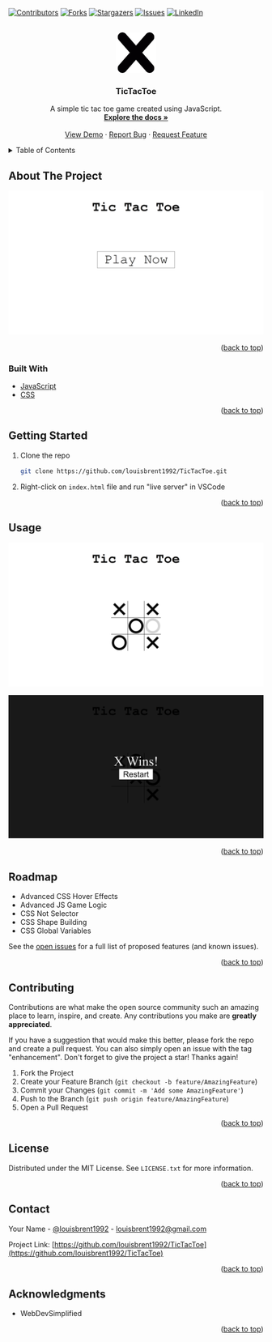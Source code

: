 <div id="top"></div>
<!--
*** Thanks for checking out the Best-README-Template. If you have a suggestion
*** that would make this better, please fork the repo and create a pull request
*** or simply open an issue with the tag "enhancement".
*** Don't forget to give the project a star!
*** Thanks again! Now go create something AMAZING! :D
-->



<!-- PROJECT SHIELDS -->
<!--
*** I'm using markdown "reference style" links for readability.
*** Reference links are enclosed in brackets [ ] instead of parentheses ( ).
*** See the bottom of this document for the declaration of the reference variables
*** for contributors-url, forks-url, etc. This is an optional, concise syntax you may use.
*** https://www.markdownguide.org/basic-syntax/#reference-style-links
-->
[![Contributors][contributors-shield]][contributors-url]
[![Forks][forks-shield]][forks-url]
[![Stargazers][stars-shield]][stars-url]
[![Issues][issues-shield]][issues-url]
[![LinkedIn][linkedin-shield]][linkedin-url]



<!-- PROJECT LOGO -->
<br />
<div align="center">
  <a href="https://github.com/louisbrent1992/TicTacToe">
    <img src="images/x-icon.png" alt="Logo" width="80" height="80">
  </a>

<h3 align="center">TicTacToe</h3>

  <p align="center">
    A simple tic tac toe game created using JavaScript.
    <br />
    <a href="https://github.com/louisbrent1992/TicTacToe"><strong>Explore the docs »</strong></a>
    <br />
    <br />
    <a href="https://github.com/louisbrent1992/TicTacToe">View Demo</a>
    ·
    <a href="https://github.com/louisbrent1992/TicTacToe/issues">Report Bug</a>
    ·
    <a href="https://github.com/louisbrent1992/TicTacToe/issues">Request Feature</a>
  </p>
</div>



<!-- TABLE OF CONTENTS -->
<details>
  <summary>Table of Contents</summary>
  <ol>
    <li>
      <a href="#about-the-project">About The Project</a>
      <ul>
        <li><a href="#built-with">Built With</a></li>
      </ul>
    </li>
    <li>
      <a href="#getting-started">Getting Started</a>
      <ul>
        <li><a href="#prerequisites">Prerequisites</a></li>
        <li><a href="#installation">Installation</a></li>
      </ul>
    </li>
    <li><a href="#usage">Usage</a></li>
    <li><a href="#roadmap">Roadmap</a></li>
    <li><a href="#contributing">Contributing</a></li>
    <li><a href="#license">License</a></li>
    <li><a href="#contact">Contact</a></li>
    <li><a href="#acknowledgments">Acknowledgments</a></li>
  </ol>
</details>



<!-- ABOUT THE PROJECT -->
## About The Project

[![Product Name Screen Shot][product-screenshot]](https://raw.githubusercontent.com/louisbrent1992/TicTacToe/main/images/screenshot-1.png)

<p align="right">(<a href="#top">back to top</a>)</p>


### Built With

* [JavaScript](https://javascript.com/)
* [CSS](https://developer.mozilla.org/en-US/docs/Web/CSS)

<p align="right">(<a href="#top">back to top</a>)</p>


<!-- GETTING STARTED -->
## Getting Started

1. Clone the repo
   ```sh
   git clone https://github.com/louisbrent1992/TicTacToe.git
   ```
2. Right-click on `index.html` file and run "live server" in VSCode

<p align="right">(<a href="#top">back to top</a>)</p>



<!-- USAGE EXAMPLES -->
## Usage

[![Product Name Screen Shot][product-screenshot2]](https://raw.githubusercontent.com/louisbrent1992/TicTacToe/main/images/screenshot-2.png)

[![Product Name Screen Shot][product-screenshot3]](https://raw.githubusercontent.com/louisbrent1992/TicTacToe/main/images/screenshot-3.png)


<p align="right">(<a href="#top">back to top</a>)</p>



<!-- ROADMAP -->
## Roadmap

* Advanced CSS Hover Effects
* Advanced JS Game Logic
* CSS Not Selector
* CSS Shape Building
* CSS Global Variables

See the [open issues](https://github.com/louisbrent1992/TicTacToe/issues) for a full list of proposed features (and known issues).

<p align="right">(<a href="#top">back to top</a>)</p>



<!-- CONTRIBUTING -->
## Contributing

Contributions are what make the open source community such an amazing place to learn, inspire, and create. Any contributions you make are **greatly appreciated**.

If you have a suggestion that would make this better, please fork the repo and create a pull request. You can also simply open an issue with the tag "enhancement".
Don't forget to give the project a star! Thanks again!

1. Fork the Project
2. Create your Feature Branch (`git checkout -b feature/AmazingFeature`)
3. Commit your Changes (`git commit -m 'Add some AmazingFeature'`)
4. Push to the Branch (`git push origin feature/AmazingFeature`)
5. Open a Pull Request

<p align="right">(<a href="#top">back to top</a>)</p>



<!-- LICENSE -->
## License

Distributed under the MIT License. See `LICENSE.txt` for more information.

<p align="right">(<a href="#top">back to top</a>)</p>



<!-- CONTACT -->
## Contact

Your Name - [@louisbrent1992](https://twitter.com/louisbrent1992) - louisbrent1992@gmail.com

Project Link: [https://github.com/louisbrent1992/TicTacToe](https://github.com/louisbrent1992/TicTacToe)

<p align="right">(<a href="#top">back to top</a>)</p>



<!-- ACKNOWLEDGMENTS -->
## Acknowledgments

* WebDevSimplified

<p align="right">(<a href="#top">back to top</a>)</p>



<!-- MARKDOWN LINKS & IMAGES -->
<!-- https://www.markdownguide.org/basic-syntax/#reference-style-links -->
[contributors-shield]: https://img.shields.io/github/contributors/louisbrent1992/TicTacToe.svg?style=for-the-badge
[contributors-url]: https://github.com/louisbrent1992/TicTacToe/graphs/contributors
[forks-shield]: https://img.shields.io/github/forks/louisbrent1992/TicTacToe.svg?style=for-the-badge
[forks-url]: https://github.com/louisbrent1992/TicTacToe/network/members
[stars-shield]: https://img.shields.io/github/stars/louisbrent1992/TicTacToe.svg?style=for-the-badge
[stars-url]: https://github.com/louisbrent1992/TicTacToe/stargazers
[issues-shield]: https://img.shields.io/github/issues/louisbrent1992/TicTacToe.svg?style=for-the-badge
[issues-url]: https://github.com/louisbrent1992/TicTacToe/issues
[license-shield]: https://img.shields.io/github/license/louisbrent1992/TicTacToe.svg?style=for-the-badge
[license-url]: https://github.com/louisbrent1992/TicTacToe/blob/master/LICENSE.txt
[linkedin-shield]: https://img.shields.io/badge/-LinkedIn-black.svg?style=for-the-badge&logo=linkedin&colorB=555
[linkedin-url]: https://linkedin.com/in/louis-brent
[product-screenshot]: images/screenshot-1.png
[product-screenshot2]: images/screenshot-2.png
[product-screenshot3]: images/screenshot-3.png
